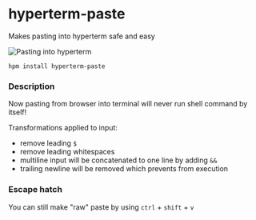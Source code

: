 # hyperterm-paste
Makes pasting into hyperterm safe and easy

![Pasting into hyperterm](https://raw.githubusercontent.com/krzkaczor/hyperterm-paste/master/demo.gif)

```
hpm install hyperterm-paste
```

### Description
Now pasting from browser into terminal will never run shell command by itself!

Transformations applied to input:
 - remove leading `$`
 - remove leading whitespaces
 - multiline input will be concatenated to one line by adding `&&`
 - trailing newline will be removed which prevents from execution
 
### Escape hatch
You can still make "raw" paste by using `ctrl` + `shift` + `v`

